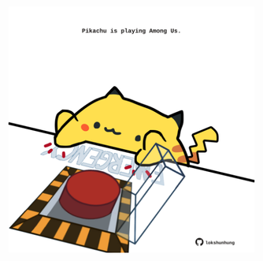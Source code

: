<!-- built at 24/11/2024, 12:00:45 UTC -->
<p align="center">
  <img width="500" height="500" src="./ReadmeImage.svg">
</p>
